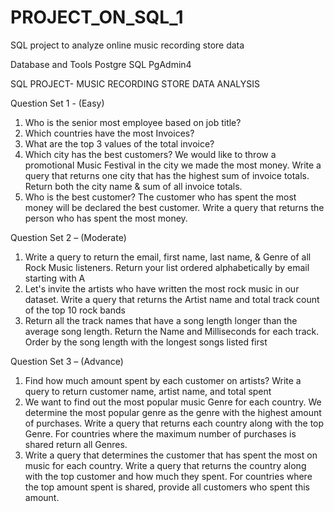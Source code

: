# PROJECT_ON_SQL_1

SQL project to analyze online music recording store data

Database and Tools
Postgre SQL
PgAdmin4

SQL PROJECT- MUSIC RECORDING STORE DATA ANALYSIS

Question Set 1 - (Easy)
1. Who is the senior most employee based on job title?
2. Which countries have the most Invoices?
3. What are the top 3 values of the total invoice?
4. Which city has the best customers? We would like to throw a promotional Music
Festival in the city we made the most money. Write a query that returns one city that
has the highest sum of invoice totals. Return both the city name & sum of all invoice
totals.
5. Who is the best customer? The customer who has spent the most money will be
declared the best customer. Write a query that returns the person who has spent the
most money.

Question Set 2 – (Moderate)
1. Write a query to return the email, first name, last name, & Genre of all Rock Music
listeners. Return your list ordered alphabetically by email starting with A
2. Let's invite the artists who have written the most rock music in our dataset. Write a
query that returns the Artist name and total track count of the top 10 rock bands
3. Return all the track names that have a song length longer than the average song length.
Return the Name and Milliseconds for each track. Order by the song length with the
longest songs listed first

Question Set 3 – (Advance)
1. Find how much amount spent by each customer on artists? Write a query to return
customer name, artist name, and total spent
2. We want to find out the most popular music Genre for each country. We determine the
most popular genre as the genre with the highest amount of purchases. Write a query
that returns each country along with the top Genre. For countries where the maximum
number of purchases is shared return all Genres.
3. Write a query that determines the customer that has spent the most on music for each
country. Write a query that returns the country along with the top customer and how
much they spent. For countries where the top amount spent is shared, provide all
customers who spent this amount.


